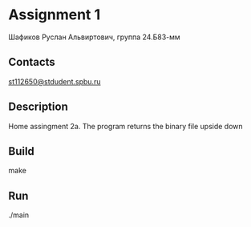 # Assignment 1
Шафиков Руслан Альвиртович, группа 24.Б83-мм
## Contacts
st112650@stdudent.spbu.ru
## Description
Home assingment 2a. 
The program returns the binary file upside down
## Build
make
## Run 
./main
